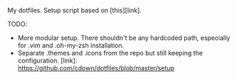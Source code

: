 My dotfiles. Setup script based on [this][link].

TODO:
* More modular setup. There shouldn't be any hardcoded path, especially for .vim and .oh-my-zsh installation.
* Separate .themes and .icons from the repo but still keeping the configuration.
[link]: https://github.com/cdown/dotfiles/blob/master/setup
